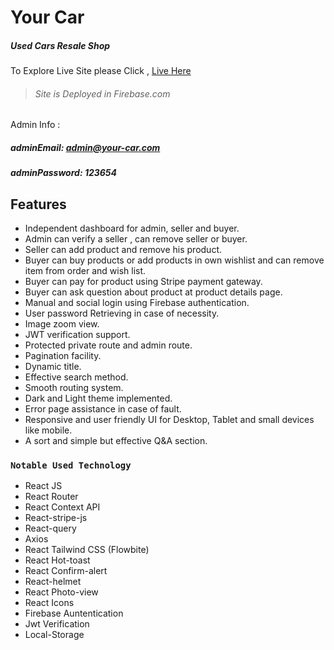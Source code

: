 # Your Car

##### Used Cars Resale Shop

To Explore Live Site please Click , [Live Here](https://your-car-84ede.web.app/)

> ###### Site is Deployed in Firebase.com

Admin Info :

##### adminEmail: admin@your-car.com

##### adminPassword: 123654

## Features

- Independent dashboard for admin, seller and buyer.
- Admin can verify a seller , can remove seller or buyer.
- Seller can add product and remove his product.
- Buyer can buy products or add products in own wishlist and can remove item from order and wish list.
- Buyer can pay for product using Stripe payment gateway.
- Buyer can ask question about product at product details page.
- Manual and social login using Firebase authentication.
- User password Retrieving in case of necessity.
- Image zoom view.
- JWT verification support.
- Protected private route and admin route.
- Pagination facility.
- Dynamic title.
- Effective search method.
- Smooth routing system.
- Dark and Light theme implemented.
- Error page assistance in case of fault.
- Responsive and user friendly UI for Desktop, Tablet and small devices like mobile.
- A sort and simple but effective Q&A section.

### `Notable Used Technology`

- React JS
- React Router
- React Context API
- React-stripe-js
- React-query
- Axios
- React Tailwind CSS (Flowbite)
- React Hot-toast
- React Confirm-alert
- React-helmet
- React Photo-view
- React Icons
- Firebase Auntentication
- Jwt Verification
- Local-Storage
